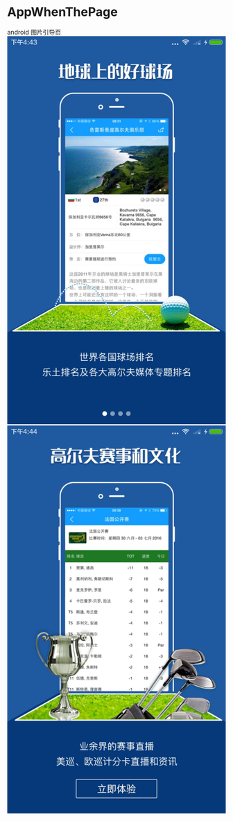 # AppWhenThePage
android 图片引导页
![image](https://github.com/LuckSiege/AppWhenThePage/blob/master/image/46B2A9FF2671D28BD797A4DA801AC776.jpg)
![image](https://github.com/LuckSiege/AppWhenThePage/blob/master/image/F8AA6AC931A91D56490746F32F254BE4.jpg)
